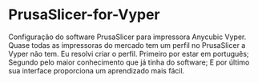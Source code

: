 # PrusaSlicer-for-Vyper
Configuração do software PrusaSlicer para impressora Anycubic Vyper.
Quase todas as impressoras do mercado tem um perfil no PrusaSlicer a Vyper não tem. 
Eu resolvi criar o perfil. 
Primeiro por estar em português;
Segundo pelo maior conhecimento que já tinha do software;
E por último sua interface proporciona um aprendizado mais fácil.
